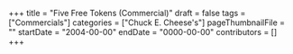 +++
title = "Five Free Tokens (Commercial)"
draft = false
tags = ["Commercials"]
categories = ["Chuck E. Cheese's"]
pageThumbnailFile = ""
startDate = "2004-00-00"
endDate = "0000-00-00"
contributors = []
+++
